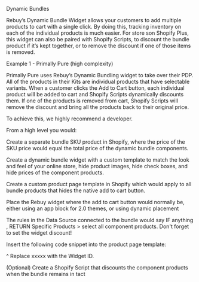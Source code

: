 Dynamic Bundles 

Rebuy’s Dynamic Bundle Widget allows your customers to add multiple products to cart with a single click. By doing this, tracking inventory on each of the individual products is much easier. For store son Shopify Plus, this widget can also be paired with Shopify Scripts, to discount the bundle product if it’s kept together, or to remove the discount if one of those items is removed.

Example 1 - Primally Pure (high complexity)

Primally Pure uses Rebuy’s Dynamic Bundling widget to take over their PDP. All of the products in their Kits are individual products that have selectable variants. When a customer clicks the Add to Cart button, each individual product will be added to cart and Shopify Scripts dynamically discounts them. If one of the products is removed from cart, Shopify Scripts will remove the discount and bring all the products back to their original price.

To achieve this, we highly recommend a developer. 

From a high level you would: 

Create a separate bundle SKU product in Shopify, where the price of the SKU price would equal the total price of the dynamic bundle components. 

Create a dynamic bundle widget with a custom template to match the look and feel of your online store, hide product images, hide check boxes, and hide prices of the component products. 

Create a custom product page template in Shopify which would apply to all bundle products that hides the native add to cart button.

Place the Rebuy widget where the add to cart button would normally be, either using an app block for 2.0 themes, or using dynamic placement

The rules in the Data Source connected to the bundle would say IF anything , RETURN Specific Products > select all component products. Don't forget to set the widget discount! 

Insert the following code snippet into the product page template: <div data-rebuy-id="xxxxx">

^ Replace xxxxx with the Widget ID. 

(Optional) Create a Shopify Script that discounts the component products when the bundle remains in tact 
